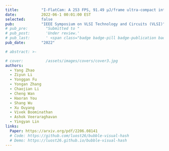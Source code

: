 ```yaml
---
title:          "I-FlatCam: A 253 FPS, 91.49 µJ/frame ultra-compact intelligent lensless camera for real-time and efficient eye tracking in VR/AR"
date:           2022-06-1 00:01:00 EST
selected:       false
pub:            "IEEE Symposium on VLSI Technology and Circuits (VLSI)"
# pub_pre:        "Submitted to "
# pub_post:       'Under review.'
# pub_last:       ' <span class="badge badge-pill badge-publication badge-success">Spotlight</span>'
pub_date:       "2022"

# abstract: >-

# cover:          /assets/images/covers/cover3.jpg
authors:
  - Yang Zhao 
  - Ziyun Li 
  - Yonggan Fu 
  - Yongan Zhang 
  - Chaojian Li 
  - Cheng Wan 
  - Haoran You 
  - Shang Wu 
  - Xu Ouyang 
  - Vivek Boominathan 
  - Ashok Veeraraghavan 
  - Yingyan Lin
links:
  Paper: https://arxiv.org/pdf/2206.08141
  # Code: https://github.com/luost26/bubble-visual-hash
  # Demo: https://luost26.github.io/bubble-visual-hash
---
```

